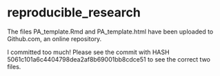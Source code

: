 # reproducible_research

The files PA_template.Rmd and PA_template.html have been uploaded to Github.com, an online repository.

I committed too much! Please see the commit with HASH 5061c101a6c4404798dea2af8b69001bb8cdce51 to see the correct two files.

